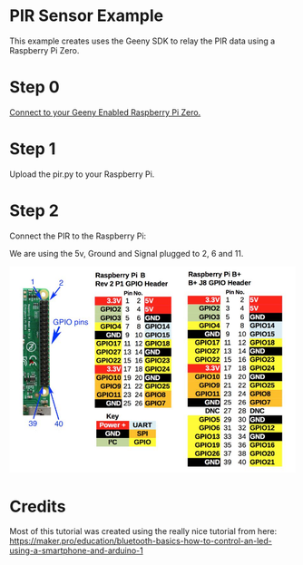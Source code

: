 # PIR Sensor Example

This example creates uses the Geeny SDK to relay the PIR data using a Raspberry Pi
Zero.

# Step 0

[Connect to your Geeny Enabled Raspberry Pi Zero.](https://github.com/geeny/fu-workshop#step-0-ssh-to-your-rpi-zero-w)

# Step 1

Upload the pir.py to your Raspberry Pi.

# Step 2

Connect the PIR to the Raspberry Pi:

We are using the 5v, Ground and Signal plugged to 2, 6 and 11.

![Pins](/pins.jpeg?raw=true "Pins")




# Credits

Most of this tutorial was created using the really nice tutorial from here:
https://maker.pro/education/bluetooth-basics-how-to-control-an-led-using-a-smartphone-and-arduino-1
